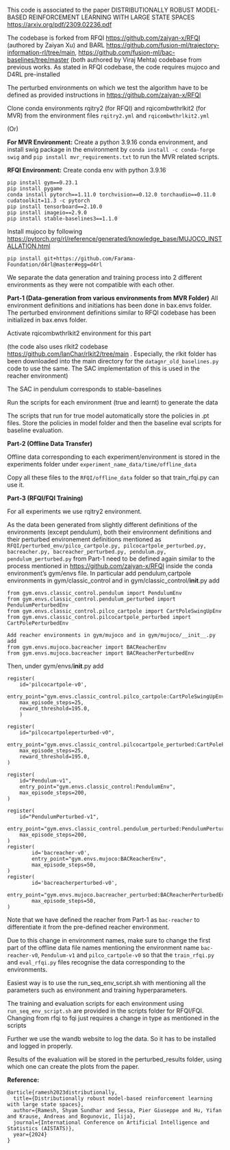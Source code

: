 This code is associated to the paper DISTRIBUTIONALLY ROBUST MODEL-BASED REINFORCEMENT LEARNING WITH LARGE STATE SPACES https://arxiv.org/pdf/2309.02236.pdf 




The codebase is forked from RFQI https://github.com/zaiyan-x/RFQI (authored by Zaiyan Xu) and BARL https://github.com/fusion-ml/trajectory-information-rl/tree/main, https://github.com/fusion-ml/bac-baselines/tree/master (both authored by Viraj Mehta) codebase from previous works. As stated in RFQI codebase, the code requires mujoco and D4RL pre-installed

The perturbed environments on which we test the algorithm have to be defined as provided instructions in https://github.com/zaiyan-x/RFQI 

Clone conda environments rqitry2 (for RFQI) and rqicombwthrlkit2 (for MVR) from the environment files `rqitry2.yml` and `rqicombwthrlkit2.yml`

(Or)

**For MVR Environment:**
Create a python 3.9.16 conda environment, and install swig package in the environment by `conda install -c conda-forge swig` and `pip install mvr_requirements.txt` to run the MVR related scripts.

**RFQI Environment:**
Create conda env with python 3.9.16

```
pip install gym==0.23.1
pip install pygame
conda install pytorch==1.11.0 torchvision==0.12.0 torchaudio==0.11.0 cudatoolkit=11.3 -c pytorch
pip install tensorboard==2.10.0
pip install imageio==2.9.0
pip install stable-baselines3==1.1.0
```
Install mujoco by following
https://pytorch.org/rl/reference/generated/knowledge_base/MUJOCO_INSTALLATION.html

`pip install git+https://github.com/Farama-Foundation/d4rl@master#egg=d4rl`


We separate the data generation and training process into 2 different environments as they were not compatible with each other. 

**Part-1 (Data-generation from various environments from MVR Folder)**
All environment definitions and initiations has been done in bax.envs folder. The perturbed environment definitions similar to RFQI codebase has been initialized in bax.envs folder.

Activate rqicombwthrlkit2 environment for this part
 
(the code also uses rlkit2 codebase https://github.com/IanChar/rlkit2/tree/main . Especially, the rlkit folder has been downloaded into the main directory for the `datagnr_old_baselines.py` code to use the same. The SAC implementation of this is used in the reacher environment)

The SAC in pendulum corresponds to stable-baselines

Run the scripts for each environment (true and learnt) to generate the data

The scripts that run for true model automatically store the policies in .pt files. Store the policies in model folder and then the baseline eval scripts for baseline evaluation.

**Part-2 (Offline Data Transfer)**

Offline data corresponding to each experiment/environment is stored in the experiments folder under `experiment_name_data/time/offline_data`

Copy all these files to the `RFQI/offline_data` folder so that train_rfqi.py can use it. 

**Part-3 (RFQI/FQI Training)**

For all experiments we use rqitry2 environment.

As the data been generated from slightly different definitions of the environments (except pendulum), both their environment definitions and their perturbed environement definitions mentioned as  `RFQI/perturbed_env/pilco_cartpole.py, pilcocartpole_perturbed.py, bacreacher.py, bacreacher_perturbed.py, pendulum.py, pendulum_perturbed.py` from Part-1 need to be defined again similar to the process mentioned in https://github.com/zaiyan-x/RFQI inside the conda environment’s gym/envs file. In particular add pendulum,cartpole environments in gym/classic_control and in gym/classic_control/__init__.py add

```
from gym.envs.classic_control.pendulum import PendulumEnv 
from gym.envs.classic_control.pendulum_perturbed import PendulumPerturbedEnv 
from gym.envs.classic_control.pilco_cartpole import CartPoleSwingUpEnv
from gym.envs.classic_control.pilcocartpole_perturbed import CartPolePerturbedEnv

Add reacher environments in gym/mujoco and in gym/mujoco/__init__.py add
from gym.envs.mujoco.bacreacher import BACReacherEnv
from gym.envs.mujoco.bacreacher import BACReacherPerturbedEnv
```

Then, under gym/envs/__init__.py add
```
register(
    id='pilcocartpole-v0',
    entry_point="gym.envs.classic_control.pilco_cartpole:CartPoleSwingUpEnv",
    max_episode_steps=25,
    reward_threshold=195.0,
    )

register(
    id="pilcocartpoleperturbed-v0",
    entry_point="gym.envs.classic_control.pilcocartpole_perturbed:CartPolePerturbedEnv",
    max_episode_steps=25,
    reward_threshold=195.0,
)

register(
    id="Pendulum-v1",
    entry_point="gym.envs.classic_control:PendulumEnv",
    max_episode_steps=200,
)

register(
    id="PendulumPerturbed-v1",
    entry_point="gym.envs.classic_control.pendulum_perturbed:PendulumPerturbedEnv",
    max_episode_steps=200,
)
register(
        id='bacreacher-v0',
        entry_point="gym.envs.mujoco:BACReacherEnv",
        max_episode_steps=50,
)
register(
        id='bacreacherperturbed-v0',
        entry_point="gym.envs.mujoco.bacreacher_perturbed:BACReacherPerturbedEnv",
        max_episode_steps=50,
)
```

Note that we have defined the reacher from Part-1 as `bac-reacher` to differentiate it from the pre-defined reacher environment.

Due to this change in environment names, make sure to change the first part of the offline data file names mentioning the environment name `bac-reacher-v0`, `Pendulum-v1` and `pilco_cartpole-v0` so that the `train_rfqi.py` and `eval_rfqi.py` files recognise the data corresponding to the environments.

Easiest way is to use the run_seq_env_script.sh with mentioning all the parameters such as environment and training hyperparameters. 

The training and evaluation scripts for each environment using `run_seq_env_script.sh` are provided in the scripts folder for RFQI/FQI. Changing from rfqi to fqi just requires a change in type as mentioned in the scripts

Further we use the wandb website to log the data. So it has to be installed and logged in properly.

Results of the evaluation will be stored in the perturbed_results folder, using which one can create the plots from the paper.

**Reference:**
```
@article{ramesh2023distributionally,
  title={Distributionally robust model-based reinforcement learning with large state spaces},
  author={Ramesh, Shyam Sundhar and Sessa, Pier Giuseppe and Hu, Yifan and Krause, Andreas and Bogunovic, Ilija},
  journal={International Conference on Artificial Intelligence and Statistics (AISTATS)},
  year={2024}
}
```
